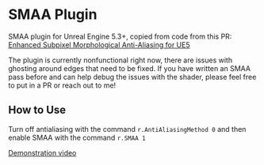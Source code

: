 # SMAA Plugin
SMAA plugin for Unreal Engine 5.3+, copied from code from this PR: [Enhanced Subpixel Morphological Anti-Aliasing for UE5](https://github.com/EpicGames/UnrealEngine/pull/11840/)

The plugin is currently nonfunctional right now, there are issues with ghosting around edges that need to be fixed. If you have written an SMAA pass before and can help debug the issues with the shader, please feel free to put in a PR or reach out to me!

## How to Use 
Turn off antialiasing with the command `r.AntiAliasingMethod 0` and then enable SMAA with the command `r.SMAA 1`

[Demonstration video](https://www.youtube.com/watch?v=UT8kHgAnibU)
